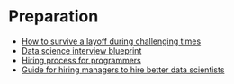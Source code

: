 # Preparation

- [How to survive a layoff during challenging times](https://towardsdatascience.com/how-to-survive-a-layoff-during-challenging-times-and-thrive-3b9ee2f9af24)
- [Data science interview blueprint](https://towardsdatascience.com/the-data-science-interview-blueprint-75d69c92516c)
- [Hiring process for programmers](https://stackoverflow.blog/2020/09/23/hiring-jobs-candidates-software-coding-programmers-teresa-dietrich/)
- [Guide for hiring managers to hire better data scientists](https://towardsdatascience.com/hire-better-data-scientists-a-field-guide-for-hiring-managers-new-to-data-science-388d174a96df)
